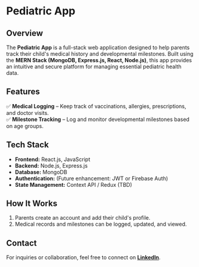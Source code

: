 # Pediatric App  

## Overview  
The **Pediatric App** is a full-stack web application designed to help parents track their child's medical history and developmental milestones. Built using the **MERN Stack (MongoDB, Express.js, React, Node.js)**, this app provides an intuitive and secure platform for managing essential pediatric health data.  

## Features  
✅ **Medical Logging** – Keep track of vaccinations, allergies, prescriptions, and doctor visits.  
✅ **Milestone Tracking** – Log and monitor developmental milestones based on age groups.  

## Tech Stack  
- **Frontend:** React.js, JavaScript  
- **Backend:** Node.js, Express.js  
- **Database:** MongoDB  
- **Authentication:** (Future enhancement: JWT or Firebase Auth)  
- **State Management:** Context API / Redux (TBD)  

## How It Works  
1. Parents create an account and add their child's profile.  
2. Medical records and milestones can be logged, updated, and viewed.   

## Contact  
For inquiries or collaboration, feel free to connect on **[LinkedIn](https://www.linkedin.com/in/temecha-griffin/)**.  

